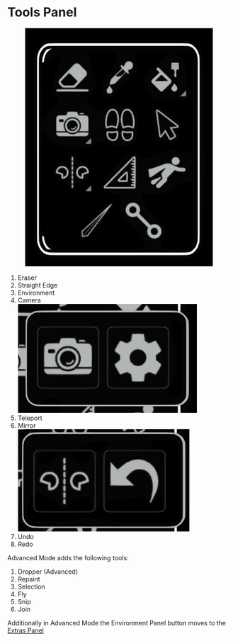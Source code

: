 # Tools Panel

<figure><img src="../../../.gitbook/assets/image (37).png" alt=""><figcaption></figcaption></figure>

1. Eraser
2. Straight Edge
3. Environment&#x20;
4. Camera\
   ![](<../../../.gitbook/assets/image (43).png>)
5. Teleport
6. Mirror\
   ![](<../../../.gitbook/assets/image (44).png>)
7. Undo
8. Redo

Advanced Mode adds the following tools:

1. Dropper (Advanced)
2. Repaint
3. Selection
4. Fly
5. Snip
6. Join

Additionally in Advanced Mode the Environment Panel button moves to the [Extras Panel](../extras-panel/)



